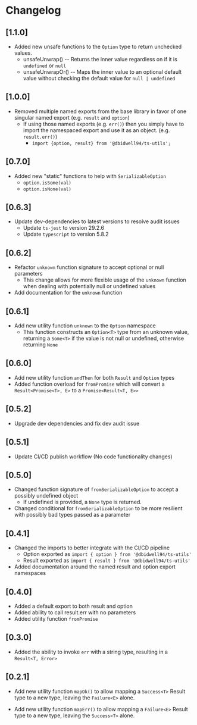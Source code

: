 # Changelog

## [1.1.0]

- Added new unsafe functions to the `Option` type to return unchecked values.
  - unsafeUnwrap() -- Returns the inner value regardless on if it is `undefined`
    or `null`
  - unsafeUnwrapOr() -- Maps the inner value to an optional default value
    without checking the default value for `null | undefined`

## [1.0.0]

- Removed multiple named exports from the base library in favor of
  one singular named export (e.g. `result` and `option`)
  - If using those named exports (e.g. `err()`) then you simply have to
    import the namespaced export and use it as an object. (e.g. `result.err()`)
    - `import {option, result} from '@dbidwell94/ts-utils';`

## [0.7.0]

- Added new "static" functions to help with `SerializableOption`
  - `option.isSome(val)`
  - `option.isNone(val)`

## [0.6.3]

- Update dev-dependencies to latest versions to resolve audit issues
  - Update `ts-jest` to version 29.2.6
  - Update `typescript` to version 5.8.2

## [0.6.2]

- Refactor `unknown` function signature to accept optional or null parameters
  - This change allows for more flexible usage of the `unknown` function when
    dealing with potentially null or undefined values
- Add documentation for the `unknown` function

## [0.6.1]

- Add new utility function `unknown` to the `Option` namespace
  - This function constructs an `Option<T>` type from an unknown value,
    returning a `Some<T>` if the value is not null or undefined, otherwise
    returning `None`

## [0.6.0]

- Add new utility function `andThen` for both `Result` and `Option` types
- Added function overload for `fromPromise` which will convert a
  `Result<Promise<T>, E>` to a `Promise<Result<T, E>>`

## [0.5.2]

- Upgrade dev dependencies and fix dev audit issue

## [0.5.1]

- Update CI/CD publish workflow (No code functionality changes)

## [0.5.0]

- Changed function signature of `fromSerializableOption` to accept a possibly
  undefined object
  - If undefined is provided, a `None` type is returned.
- Changed conditional for `fromSerializableOption` to be more resilient with
  possibly bad types passed as a parameter

## [0.4.1]

- Changed the imports to better integrate with the CI/CD pipeline
  - Option exported as `import { option } from '@dbidwell94/ts-utils'`
  - Result exported as `import { result } from '@dbidwell94/ts-utils'`
- Added documentation around the named result and option export namespaces

## [0.4.0]

- Added a default export to both result and option
- Added ability to call result.err with no parameters
- Added utility function `fromPromise`

## [0.3.0]

- Added the ability to invoke `err` with a string type,
  resulting in a `Result<T, Error>`

## [0.2.1]

- Add new utility function `mapOk()` to allow mapping
  a `Success<T>` Result type to a new type, leaving
  the `Failure<E>` alone.

- Add new utility function `mapErr()` to allow mapping
  a `Failure<E>` Result type to a new type, leaving
  the `Success<T>` alone.
